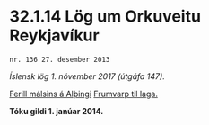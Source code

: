 # 32.1.14 Lög um Orkuveitu Reykjavíkur

`nr. 136 27. desember 2013`

_Íslensk lög 1. nóvember 2017 (útgáfa 147)._

[Ferill málsins á Alþingi](https://www.althingi.is/thingstorf/thingmalalistar-eftir-thingum/ferill/?ltg=143&mnr=178)
[Frumvarp til laga.](https://www.althingi.is/altext/143/s/0218.html)

**Tóku gildi 1. janúar 2014.**

